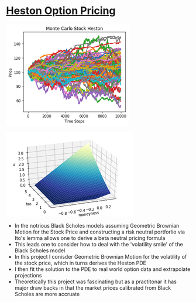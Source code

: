 
# [Heston Option Pricing](https://www.github.com/diracdyson/HESTON)
![](https://github.com/diracdyson/HESTON/blob/main/Unknown-1.png)


![](https://github.com/diracdyson/HESTON/blob/main/volsurf.png)

- In the notrious Black Scholes models assuming Geometric Brownian Motion for the Stock Price and constructing a risk neutral portforlio via Ito's lemma allows one to derive a beta neutral pricing formula
- This leads one to consider how to deal with the 'volatility smile' of the Black Scholes model
- In this project I conisder Geometric Brownian Motion for the volatility of the stock price, which in turns derives the Heston PDE
- I then fit the solution to the PDE to real world option data and extrapolate projections
- Theoretically this project was fascinating but as a practitonar it has major draw backs in that the market prices calibrated from Black Scholes are more accruate 
